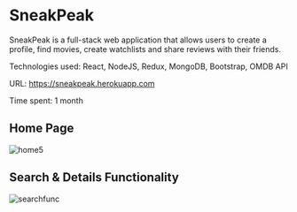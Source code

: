 # SneakPeak

SneakPeak is a full-stack web application that allows users to create a profile, find movies, create watchlists and share reviews with their friends.

Technologies used: React, NodeJS, Redux, MongoDB, Bootstrap, OMDB API

URL: https://sneakpeak.herokuapp.com

Time spent: 1 month


## Home Page
![home5](https://user-images.githubusercontent.com/59717119/151631010-bf77ccbc-27a0-467e-aa89-a4d8cfe51408.gif)

## Search & Details Functionality

![searchfunc](https://user-images.githubusercontent.com/59717119/151633335-6667fbbf-4a16-4e7a-93f0-ef8b00edc762.gif)
